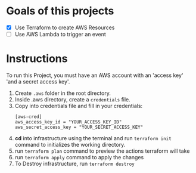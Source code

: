 # Goals of this projects

- [x] Use Terraform to create AWS Resources
- [ ] Use AWS Lambda to trigger an event

# Instructions

To run this Project, you must have an AWS account with an 'access key' 'and a secret access key'.

1. Create `.aws` folder in the root directory.
2. Inside .aws directory, create a `credentials` file.
3. Copy into credentials file and fill in your credentials:
   ```
   [aws-cred]
   aws_access_key_id = "YOUR_ACCESS_KEY_ID"
   aws_secret_access_key = "YOUR_SECRET_ACCESS_KEY"
   ```
4. <b>cd</b> into infrastructure using the terminal and run `terraform init` command to initializes the working directory.
5. run `terraform plan` command to preview the actions terraform will take
6. run `terraform apply` command to apply the changes
7. To Destroy infrastructure, run `terraform destroy`
